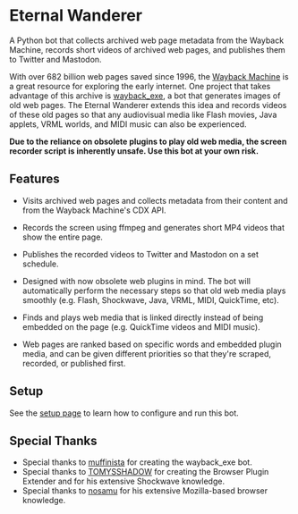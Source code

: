 # Eternal Wanderer
 
A Python bot that collects archived web page metadata from the Wayback Machine, records short videos of archived web pages, and publishes them to Twitter and Mastodon.

With over 682 billion web pages saved since 1996, the [Wayback Machine](https://web.archive.org/) is a great resource for exploring the early internet. One project that takes advantage of this archive is [wayback_exe](https://github.com/muffinista/wayback_exe), a bot that generates images of old web pages. The Eternal Wanderer extends this idea and records videos of these old pages so that any audiovisual media like Flash movies, Java applets, VRML worlds, and MIDI music can also be experienced.

**Due to the reliance on obsolete plugins to play old web media, the screen recorder script is inherently unsafe. Use this bot at your own risk.**

## Features

* Visits archived web pages and collects metadata from their content and from the Wayback Machine's CDX API.

* Records the screen using ffmpeg and generates short MP4 videos that show the entire page.

* Publishes the recorded videos to Twitter and Mastodon on a set schedule.

* Designed with now obsolete web plugins in mind. The bot will automatically perform the necessary steps so that old web media plays smoothly (e.g. Flash, Shockwave, Java, VRML, MIDI, QuickTime, etc).

* Finds and plays web media that is linked directly instead of being embedded on the page (e.g. QuickTime videos and MIDI music).

* Web pages are ranked based on specific words and embedded plugin media, and can be given different priorities so that they're scraped, recorded, or published first.

## Setup

See the [setup page](Source/Setup.md) to learn how to configure and run this bot.

## Special Thanks

* Special thanks to [muffinista](https://github.com/muffinista) for creating the wayback_exe bot.
* Special thanks to [TOMYSSHADOW](https://github.com/tomysshadow) for creating the Browser Plugin Extender and for his extensive Shockwave knowledge.
* Special thanks to [nosamu](https://github.com/n0samu) for his extensive Mozilla-based browser knowledge.